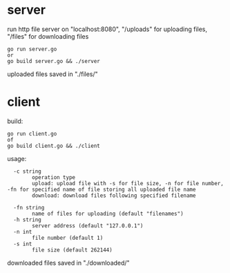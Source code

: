 # server
run http file server on "localhost:8080", "/uploads" for uploading files, "/files" for downloading files
````
go run server.go
or
go build server.go && ./server
````
uploaded files saved in "./files/"
# client
build:
````
go run client.go
of
go build client.go && ./client
````
usage:
````
  -c string
        operation type
        upload: upload file with -s for file size, -n for file number, -fn for specified name of file storing all uploaded file name
        download: download files following specified filename
    
  -fn string
        name of files for uploading (default "filenames")
  -h string
        server address (default "127.0.0.1")
  -n int
        file number (default 1)
  -s int
        file size (default 262144)
````
downloaded files saved in "./downloaded/"
